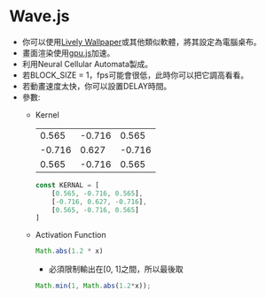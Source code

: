 # Wave.js
* 你可以使用[Lively Wallpaper](https://apps.microsoft.com/detail/9ntm2qc6qws7?hl=en-US&gl=US)或其他類似軟體，將其設定為電腦桌布。
* 畫面渲染使用[gpu.js](https://github.com/gpujs/gpu.js)加速。
* 利用Neural Cellular Automata製成。
* 若BLOCK_SIZE = 1，fps可能會很低，此時你可以把它調高看看。
* 若動畫速度太快，你可以設置DELAY時間。
* 參數:
    * Kernel

        |  |  |  |
        | -------- | -------- | -------- |
        | 0.565     | -0.716     | 0.565     |
        | -0.716     | 0.627     | -0.716     |
        | 0.565     | -0.716     | 0.565     |

        ```javascript
        const KERNAL = [
            [0.565, -0.716, 0.565],
            [-0.716, 0.627, -0.716],
            [0.565, -0.716, 0.565]
        ]
        ```
        
    * Activation Function
        ```javascript
        Math.abs(1.2 * x)
        ```
        * 必須限制輸出在[0, 1]之間，所以最後取
        ```javascript
        Math.min(1, Math.abs(1.2*x));
        ```


    
